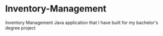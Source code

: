 # Inventory-Management
Inventory Management Java application that I have built for my bachelor's degree project
